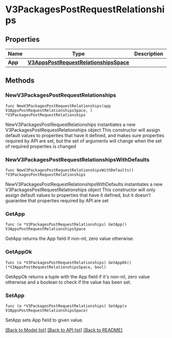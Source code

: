 # V3PackagesPostRequestRelationships

## Properties

Name | Type | Description | Notes
------------ | ------------- | ------------- | -------------
**App** | [**V3AppsPostRequestRelationshipsSpace**](V3AppsPostRequestRelationshipsSpace.md) |  | 

## Methods

### NewV3PackagesPostRequestRelationships

`func NewV3PackagesPostRequestRelationships(app V3AppsPostRequestRelationshipsSpace, ) *V3PackagesPostRequestRelationships`

NewV3PackagesPostRequestRelationships instantiates a new V3PackagesPostRequestRelationships object
This constructor will assign default values to properties that have it defined,
and makes sure properties required by API are set, but the set of arguments
will change when the set of required properties is changed

### NewV3PackagesPostRequestRelationshipsWithDefaults

`func NewV3PackagesPostRequestRelationshipsWithDefaults() *V3PackagesPostRequestRelationships`

NewV3PackagesPostRequestRelationshipsWithDefaults instantiates a new V3PackagesPostRequestRelationships object
This constructor will only assign default values to properties that have it defined,
but it doesn't guarantee that properties required by API are set

### GetApp

`func (o *V3PackagesPostRequestRelationships) GetApp() V3AppsPostRequestRelationshipsSpace`

GetApp returns the App field if non-nil, zero value otherwise.

### GetAppOk

`func (o *V3PackagesPostRequestRelationships) GetAppOk() (*V3AppsPostRequestRelationshipsSpace, bool)`

GetAppOk returns a tuple with the App field if it's non-nil, zero value otherwise
and a boolean to check if the value has been set.

### SetApp

`func (o *V3PackagesPostRequestRelationships) SetApp(v V3AppsPostRequestRelationshipsSpace)`

SetApp sets App field to given value.



[[Back to Model list]](../README.md#documentation-for-models) [[Back to API list]](../README.md#documentation-for-api-endpoints) [[Back to README]](../README.md)


